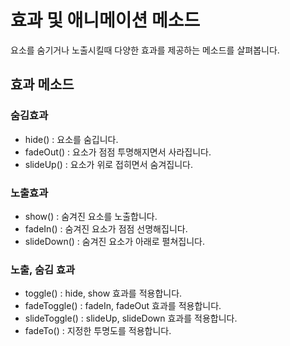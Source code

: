 # 효과 및 애니메이션 메소드
요소를 숨기거나 노출시킬때 다양한 효과를 제공하는 메소드를 살펴봅니다.
## 효과 메소드
### 숨김효과
- hide() : 요소를 숨깁니다.
- fadeOut() : 요소가 점점 투명해지면서 사라집니다.
- slideUp() : 요소가 위로 접히면서 숨겨집니다.

### 노출효과
- show() : 숨겨진 요소를 노출합니다.
- fadeIn() : 숨겨진 요소가 점점 선명해집니다.
- slideDown() : 숨겨진 요소가 아래로 펼쳐집니다.

### 노출, 숨김 효과
- toggle() : hide, show 효과를 적용합니다.
- fadeToggle() : fadeIn, fadeOut 효과를 적용합니다.
- slideToggle() : slideUp, slideDown 효과를 적용합니다.
- fadeTo() : 지정한 투명도를 적용합니다.